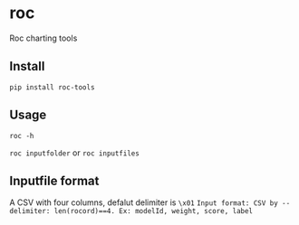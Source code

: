 # roc
Roc charting tools

## Install

`pip install roc-tools`

## Usage
`roc -h`

`roc inputfolder` or `roc inputfiles`

## Inputfile format
A CSV with four columns, defalut delimiter is `\x01`
`Input format: CSV by --delimiter: len(rocord)==4. Ex: modelId, weight, score, label`

